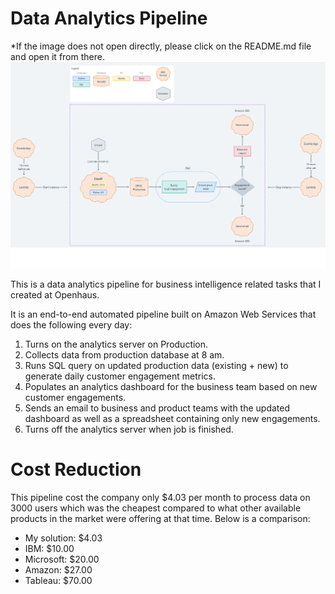 # Data Analytics Pipeline

*If the image does not open directly, please click on the README.md file and open it from there.
![image](https://raw.githubusercontent.com/dg1223/data-analytics-pipeline/main/BI-pipeline-AWS.png)

This is a data analytics pipeline for business intelligence related tasks that I created at Openhaus.

It is an end-to-end automated pipeline built on Amazon Web Services that does the following every day:
1.  Turns on the analytics server on Production.
2.  Collects data from production database at 8 am.
3.  Runs SQL query on updated production data (existing + new) to generate daily customer engagement metrics.
4.  Populates an analytics dashboard for the business team based on new customer engagements.
5.  Sends an email to business and product teams with the updated dashboard as well as a spreadsheet containing only new engagements.
6.  Turns off the analytics server when job is finished.

# Cost Reduction
This pipeline cost the company only $4.03 per month to process data on 3000 users which was the cheapest compared to what other available products in the market were offering at that time.
Below is a comparison:
- My solution: $4.03
- IBM: $10.00
- Microsoft: $20.00
- Amazon: $27.00
- Tableau: $70.00
